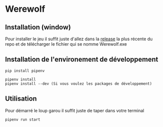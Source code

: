 # Werewolf

## Installation (window)
Pour installer le jeu il suffit juste d'allez dans la [release](https://github.com/SubeCraft/Werewolf/releases) la plus récente du repo et de télécharger le fichier qui se nomme Werewolf.exe


## Installation de l'environement de développement
```
pip install pipenv

pipenv install
pipenv install --dev (Si vous voulez les packages de développement)
```

## Utilisation

Pour démarré le loup garou il suffit juste de taper dans votre terminal
```
pipenv run start
```
